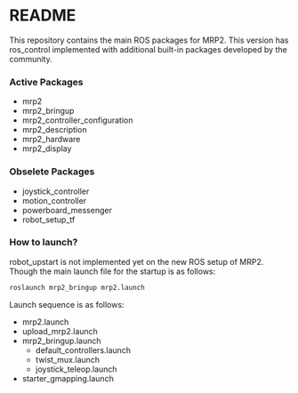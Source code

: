 # README #

This repository contains the main ROS packages for MRP2. This version has ros_control implemented with additional built-in packages developed by the community.

### Active Packages ###

* mrp2
* mrp2_bringup
* mrp2_controller_configuration
* mrp2_description
* mrp2_hardware
* mrp2_display

### Obselete Packages ###

* joystick_controller
* motion_controller
* powerboard_messenger
* robot_setup_tf


### How to launch? ###

robot_upstart is not implemented yet on the new ROS setup of MRP2. Though the main launch file for the startup is as follows:
```sh
roslaunch mrp2_bringup mrp2.launch
```
Launch sequence is as follows:

* mrp2.launch
* upload_mrp2.launch
* mrp2_bringup.launch
    * default_controllers.launch
    * twist_mux.launch
    * joystick_teleop.launch
* starter_gmapping.launch